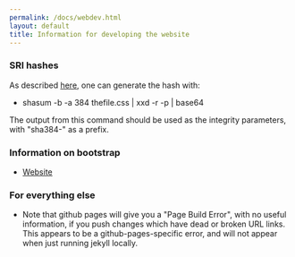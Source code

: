 ```yaml
---
permalink: /docs/webdev.html
layout: default
title: Information for developing the website
---
```


### SRI hashes

  As described [here](https://developer.mozilla.org/en-US/docs/Web/Security/Subresource_Integrity), one can generate the hash with:

  * shasum -b -a 384 thefile.css  \| xxd -r -p \| base64

The output from this command should be used as the integrity parameters,
with "sha384-" as a prefix.

### Information on bootstrap

  * [Website](https://getbootstrap.com/)

### For everything else

  * Note that github pages will give you a "Page Build Error", with no useful information, if you push changes which have dead or broken URL links. This appears to be a github-pages-specific error, and will not appear when just running jekyll locally.
